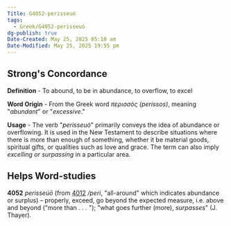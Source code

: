 ```yaml
---
Title: G4052-perisseuó
tags:
  - Greek/G4052-perisseuó
dg-publish: true
Date-Created: May 25, 2025 05:10 am
Date-Modified: May 25, 2025 19:55 pm
---
```

## Strong's Concordance

**Definition** - To abound, to be in abundance, to overflow, to excel

**Word Origin** - From the Greek word *περισσός (perissos)*, meaning "*abundant*" or "*excessive*."

**Usage** - The verb "*perisseuó*" primarily conveys the idea of abundance or overflowing. It is used in the New Testament to describe situations where there is more than enough of something, whether it be material goods, spiritual gifts, or qualities such as love and grace. The term can also imply *excelling or surpassing* in a particular area.

## Helps Word-studies

**4052** *perisseúō* (from [4012](https://biblehub.com/greek/4012.htm) */perí*, "all-around" which indicates abundance or surplus) – properly, exceed, go beyond the expected measure, i.e. above and beyond ("more than . . . "); "what goes further (more), *surpasses*" (J. Thayer).
